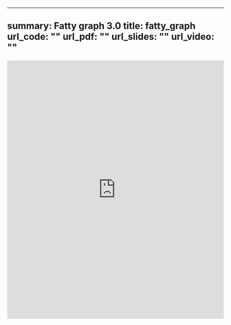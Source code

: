 
---
summary: Fatty graph 3.0
title: fatty_graph
url_code: ""
url_pdf: ""
url_slides: ""
url_video: ""
---


<iframe src="https://bakered91.shinyapps.io/fatty_graph/" 
        width="100%" 
        height="600" 
        frameborder="0">
</iframe>